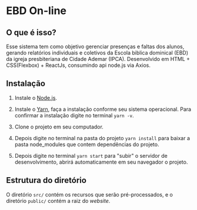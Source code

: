 EBD On-line
===========

O que é isso?
-----------------------------

Esse sistema tem como objetivo gerenciar presenças e faltas dos alunos, gerando relatórios individuais e coletivos da Escola biblica dominical (EBD) da igreja presbiteriana de Cidade Ademar (IPCA). Desenvolvido em HTML + CSS(Flexbox) + ReactJs, consumindo api node.js via Axios.

Instalação
----------

1. Instale o [Node.js](https://nodejs.org/). 

2. Instale o [Yarn](https://yarnpkg.com/pt-BR/docs/install), faça a instalação conforme seu sistema operacional. Para confirmar a instalação digite no terminal `yarn -v`.

3. Clone o projeto em seu computador.

4. Depois digite no terminal na pasta do projeto `yarn install` para baixar a pasta node_modules que contem dependências do projeto.
    
5. Depois digite no terminal `yarn start` para "subir" o servidor de desenvolvimento, abrirá automaticamente em seu navegador o projeto.


Estrutura do diretório
----------------------

O diretório `src/` contém os recursos que serão pré-processados, e
o diretório `public/` contém a raiz do _website_.